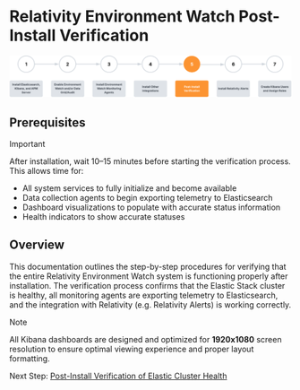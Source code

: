 # Relativity Environment Watch Post-Install Verification

![Post-Install Verification Banner](../../resources/post-install-verification-images/Post-installation-verification.svg)

## Prerequisites

> [!IMPORTANT]
> After installation, wait 10–15 minutes before starting the verification process. This allows time for:
> - All system services to fully initialize and become available
> - Data collection agents to begin exporting telemetry to Elasticsearch
> - Dashboard visualizations to populate with accurate status information
> - Health indicators to show accurate statuses

## Overview

This documentation outlines the step-by-step procedures for verifying that the entire Relativity Environment Watch system is functioning properly after installation. The verification process confirms that the Elastic Stack cluster is healthy, all monitoring agents are exporting telemetry to Elasticsearch, and the integration with Relativity (e.g. Relativity Alerts) is working correctly.

> [!NOTE]
> All Kibana dashboards are designed and optimized for **1920x1080** screen resolution to ensure optimal viewing experience and proper layout formatting.


Next Step: [Post-Install Verification of Elastic Cluster Health](post-install-verification/elasticsearch-cluster-health.md)
